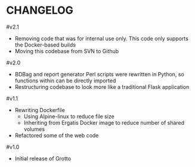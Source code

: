 # CHANGELOG

#v2.1
* Removing code that was for internal use only.  This code only supports the Docker-based builds
* Moving this codebase from SVN to Github

#v2.0
* BDBag and report generator Perl scripts were rewritten in Python, so functions within can be directly imported
* Restructuring codebase to look more like a traditional Flask application

#v1.1
* Rewriting Dockerfile
  * Using Alpine-linux to reduce file size
  * Inheriting from Ergatis Docker image to reduce number of shared volumes
* Refactored some of the web code

#v1.0
* Initial release of Grotto
